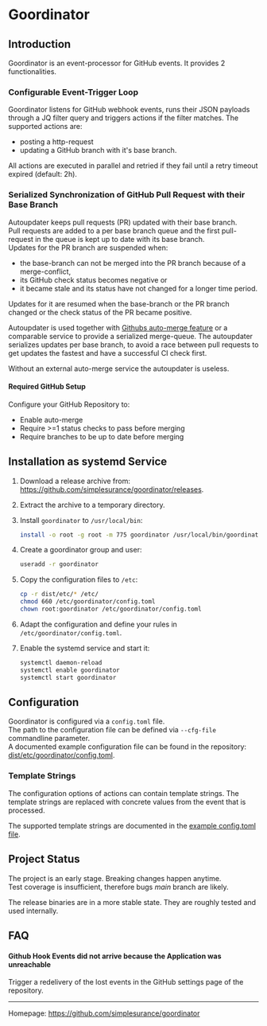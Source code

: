 # Goordinator

## Introduction

Goordinator is an event-processor for GitHub events.
It provides 2 functionalities.

### Configurable Event-Trigger Loop

Goordinator listens for GitHub webhook events, runs their JSON payloads
through a JQ filter query and triggers actions if the filter matches.
The supported actions are:
- posting a http-request
- updating a GitHub branch with it's base branch.

All actions are executed in parallel and retried if they fail until a retry
timeout expired (default: 2h).

### Serialized Synchronization of GitHub Pull Request with their Base Branch

Autoupdater keeps pull requests (PR) updated with their base branch. \
Pull requests are added to a per base branch queue and the first pull-request in
the queue is kept up to date with its base branch. \
Updates for the PR branch are suspended when:

- the base-branch can not be merged into the PR branch because of a
  merge-conflict,
- its GitHub check status becomes negative or
- it became stale and its status have not changed for a longer time period.

Updates for it are resumed when the base-branch or the PR branch changed or the
check status of the PR became positive.

Autoupdater is used together with [Githubs auto-merge
feature](https://docs.github.com/en/github/collaborating-with-pull-requests/incorporating-changes-from-a-pull-request/automatically-merging-a-pull-request)
or a comparable service to provide a serialized merge-queue.
The autoupdater serializes updates per base branch, to avoid a race between
pull requests to get updates the fastest and have a successful CI check first.

Without an external auto-merge service the autoupdater is useless.

#### Required GitHub Setup

Configure your GitHub Repository to:

- Enable auto-merge
- Require >=1 status checks to pass before merging
- Require branches to be up to date before merging

## Installation as systemd Service

1. Download a release archive from: <https://github.com/simplesurance/goordinator/releases>.
2. Extract the archive to a temporary directory.
3. Install `goordinator` to `/usr/local/bin`:

   ```sh
   install -o root -g root -m 775 goordinator /usr/local/bin/goordinator
   ```
4. Create a goordinator group and user:

   ```sh
   useradd -r goordinator
   ```

4. Copy the configuration files to `/etc`:

   ```sh
   cp -r dist/etc/* /etc/
   chmod 660 /etc/goordinator/config.toml
   chown root:goordinator /etc/goordinator/config.toml
   ```

5. Adapt the configuration and define your rules in
   `/etc/goordinator/config.toml`.
6. Enable the systemd service and start it:

   ```sh
   systemctl daemon-reload
   systemctl enable goordinator
   systemctl start goordinator
   ```

## Configuration

Goordinator is configured via a `config.toml` file. \
The path to the configuration file can be defined via `--cfg-file` commandline
parameter. \
A documented example configuration file can be found in the repository:
[dist/etc/goordinator/config.toml](dist/etc/goordinator/config.toml).

### Template Strings

The configuration options of actions can contain template strings. The template
strings are replaced with concrete values from the event that is processed.

The supported template strings are documented in the
[example config.toml file](dist/etc/goordinator/config.toml).

## Project Status

The project is an early stage. Breaking changes happen anytime. \
Test coverage is insufficient, therefore bugs *main* branch are likely.

The release binaries are in a more stable state. They are roughly tested and
used internally.

## FAQ

#### Github Hook Events did not arrive because the Application was unreachable

Trigger a redelivery of the lost events in the GitHub settings page of the
repository.

---------
Homepage: <https://github.com/simplesurance/goordinator>
